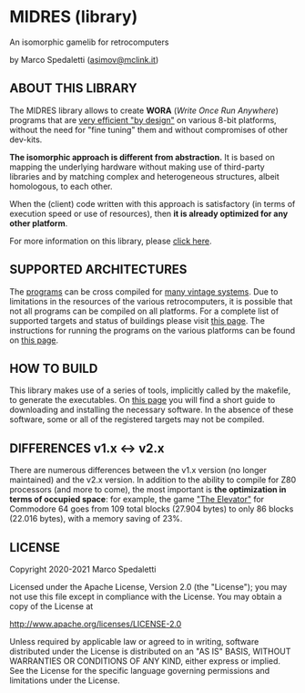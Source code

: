 # MIDRES (library)
An isomorphic gamelib for retrocomputers

by Marco Spedaletti (asimov@mclink.it)

## ABOUT THIS LIBRARY
The MIDRES library allows to create **WORA** (*Write Once Run Anywhere*) programs that are [very efficient "by design"](https://retroprogramming.iwashere.eu/midres_library:isomorphism) on various 8-bit platforms, without the need for "fine tuning" them and without compromises of other dev-kits. 

**The isomorphic approach is different from abstraction.** It is based on mapping the underlying hardware without making use of third-party libraries and by matching complex and heterogeneous structures, albeit homologous, to each other. 

When the (client) code written with this approach is satisfactory (in terms of execution speed or use of resources), then **it is already optimized for any other platform**. 

For more information on this library, please [click here](https://retroprogramming.iwashere.eu/midres_library). 

## SUPPORTED ARCHITECTURES

The [programs](docs/programs.md) can be cross compiled for [many vintage systems](docs/targets.md). Due to limitations in the resources of the various retrocomputers, it is possible that not all programs can be compiled on all platforms. For a complete list of supported targets and status of buildings please visit [this page](docs/status.md). The instructions for running the programs on the various platforms can be found on [this page](docs/running.md).

## HOW TO BUILD

This library makes use of a series of tools, implicitly called by the makefile, to generate the executables. On [this page](docs/build.md) you will find a short guide to downloading and installing the necessary software. In the absence of these software, some or all of the registered targets may not be compiled.

## DIFFERENCES v1.x <-> v2.x

There are numerous differences between the v1.x version (no longer maintained) and the v2.x version. In addition to the ability to compile for Z80 processors (and more to come), the most important is **the optimization in terms of occupied space**: for example, the game ["The Elevator"](https://retroprogramming.iwashere.eu/elevator) for Commodore 64 goes from 109 total blocks (27.904 bytes) to only 86 blocks (22.016 bytes), with a memory saving of 23%.

## LICENSE
Copyright 2020-2021 Marco Spedaletti

Licensed under the Apache License, Version 2.0 (the "License");
you may not use this file except in compliance with the License.
You may obtain a copy of the License at

http://www.apache.org/licenses/LICENSE-2.0

Unless required by applicable law or agreed to in writing, software
distributed under the License is distributed on an "AS IS" BASIS,
WITHOUT WARRANTIES OR CONDITIONS OF ANY KIND, either express or implied.
See the License for the specific language governing permissions and
limitations under the License.